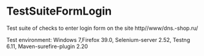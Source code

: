 # TestSuiteFormLogin

Test suite of checks to enter login form on the site http//www/dns.-shop.ru/

Test environment:
Windows 7,Firefox 39.0, Selenium-server 2.52, Testng 6.11, Maven-surefire-plugin 2.20
